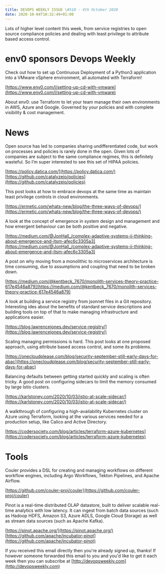 ```yaml
---
title: DEVOPS WEEKLY ISSUE \#510 - 4th October 2020 
date: 2020-10-04T10:32:49+01:00
---
```


Lots of higher level content this week, from service registries to open source compliance policies and dealing with least privilege to attribute based access control.


env0 sponsors Devops Weekly
========================

Check out how to set up Continuous Deployment of a Python3 application into a VMware vSphere environment, all automated with Terraform!

[https://www.env0.com/l/setting-up-cd-with-vmware](https://www.env0.com/l/setting-up-cd-with-vmware)

About env0: use Terraform to let your team manage their own environments in AWS, Azure and Google. Governed by your policies and with complete visibility & cost management.


News
====

Open source has led to companies sharing undifferentiated code, but work on processes and policies is rarely done in the open. Given lots of companies are subject to the same compliance regimes, this is definitely wasteful. So I’m super interested to see this set of HIPAA policies.

[https://policy.datica.com/](https://policy.datica.com/)
[https://github.com/catalyzeio/policies](https://github.com/catalyzeio/policies)


This post looks at how to embrace devops at the same time as maintain least privilege controls in cloud environments.

[https://ermetic.com/whats-new/blog/the-three-ways-of-devops/](https://ermetic.com/whats-new/blog/the-three-ways-of-devops/)


A look at the concept of emergence in system design and management and how emergent behaviour can be both positive and negative.

[https://medium.com/@JonHall_/complex-adaptive-systems-ii-thinking-about-emergence-and-itsm-afec6c3305a3](https://medium.com/@JonHall_/complex-adaptive-systems-ii-thinking-about-emergence-and-itsm-afec6c3305a3)


A post on why moving from a monolithic to microservices architecture is time consuming, due to assumptions and coupling that need to be broken down.

[https://medium.com/@kentbeck_7670/monolith-services-theory-practice-617e4546a879](https://medium.com/@kentbeck_7670/monolith-services-theory-practice-617e4546a879)


A look at building a service registry from jsonnet files in a Git repository. Interesting ides about the benefits of standard service descriptions and building tools on top of that to make managing infrastructure and applications easier.

[https://blog.lawrencejones.dev/service-registry/](https://blog.lawrencejones.dev/service-registry/)


Scaling managing permissions is hard. This post looks at one proposed approach, using attribute based access control, and some its problems.

[https://onecloudplease.com/blog/security-september-still-early-days-for-abac](https://onecloudplease.com/blog/security-september-still-early-days-for-abac)


Balancing defaults between getting started quickly and scaling is often tricky. A good post on configuring sidecars to limit the memory consumed by large Istio clusters.

[https://karlstoney.com/2020/10/03/istio-at-scale-sidecar/](https://karlstoney.com/2020/10/03/istio-at-scale-sidecar/)


A walkthrough of configuring a high-availability Kubernetes cluster on Azure using Terraform, looking at the various services needed for a production setup, like Calico and Active Directory.

[https://codersociety.com/blog/articles/terraform-azure-kubernetes](https://codersociety.com/blog/articles/terraform-azure-kubernetes)


Tools
=====

Couler provides a DSL for creating and managing workflows on different workflow engines, including Argo Workflows, Tekton Pipelines, and Apache Airflow.

[https://github.com/couler-proj/couler](https://github.com/couler-proj/couler)


Pinot is a real-time distributed OLAP datastore, built to deliver scalable real-time analytics with low latency. It can ingest from batch data sources (such as Hadoop HDFS, Amazon S3, Azure ADLS, Google Cloud Storage) as well as stream data sources (such as Apache Kafka).

[https://pinot.apache.org/](https://pinot.apache.org/)
[https://github.com/apache/incubator-pinot](https://github.com/apache/incubator-pinot)


If you received this email directly then you're already signed up, thanks! If however someone forwarded this email to you and you'd like to get it each week then you can subscribe at [http://devopsweekly.com](http://devopsweekly.com)

